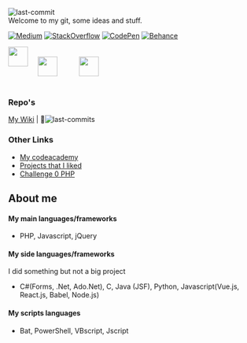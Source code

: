 
![last-commit](https://img.shields.io/github/last-commit/78170/78170?color=%23000&label=Last%20Update%20Date&cacheSeconds=30)<br/>
Welcome to my git, some ideas and stuff.

[![Medium](https://img.shields.io/badge/medium-333?style=for-the-badge&logo=medium)](https://medium.com/@hiagosilverio)
[![StackOverflow](https://img.shields.io/badge/StackOverflow-333?style=for-the-badge&logo=stackoverflow)](https://stackoverflow.com/users/6745038/hiago-silv%c3%a9rio)
[![CodePen](https://img.shields.io/badge/CodePen-333?style=for-the-badge&logo=codepen)](https://codepen.io/codepen-silverio)
[![Behance](https://img.shields.io/badge/Behance-333?style=for-the-badge&logo=behance)](https://www.behance.net/beh4nce-silverio)

<div class="icons">
<img src="https://cdn.jsdelivr.net/gh/devicons/devicon/icons/html5/html5-original.svg" width="40px" style="float:left;">
<img src="https://cdn.jsdelivr.net/gh/devicons/devicon/icons/css3/css3-original.svg" width="40px" style="margin:20px;">
<img src="https://cdn.jsdelivr.net/gh/devicons/devicon/icons/javascript/javascript-original.svg" width="40px" style="margin:20px;">
</div>

[//]: # "![Top Langs](https://github-readme-stats.vercel.app/api/top-langs/?username=78170)](https://github.com/anuraghazra/github-readme-stats)"
[//]: # "[![Top Langs](https://github-readme-stats.vercel.app/api/top-langs/?username=anuraghazra&layout=compact)](https://github.com/anuraghazra/github-readme-stats)"
### Repo's
[My Wiki](https://github.com/78170/my-wiki) |  📅![last-commits](https://img.shields.io/github/last-commit/78170/my-wiki?color=%23000&label=%20&cacheSeconds=5)<br/>

### Other Links
- [My codeacademy](https://www.codecademy.com/profiles/hiago.silverio)
- [Projects that I liked](https://github.com/78170?tab=stars)
- [Challenge 0 PHP](https://github.com/hiagosilverio/challenge-0-php/blob/master/README.md)

## About me 

#### My main languages/frameworks 
- PHP, Javascript, jQuery

#### My side languages/frameworks
I did something but not a big project

- C#(Forms, .Net, Ado.Net), C, Java (JSF), Python, Javascript(Vue.js, React.js, Babel, Node.js)

#### My scripts languages
- Bat, PowerShell, VBscript, Jscript






